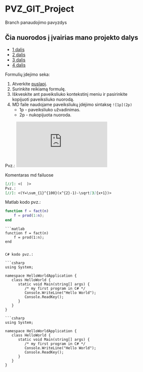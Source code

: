 # PVZ_GIT_Project
Branch panaudojimo pavyzdys 

## Čia nuorodos į įvairias mano projekto dalys

* [1 dalis](https://github.com/A-Igumenov/PVZ_GIT_Project/tree/1-dalis)
* [2 dalis](https://github.com/A-Igumenov/PVZ_GIT_Project/tree/2-dalis)
* [3 dalis](https://github.com/A-Igumenov/PVZ_GIT_Project/tree/3-dalis)
* [4 dalis](https://github.com/A-Igumenov/PVZ_GIT_Project/tree/4-dalis)

Formulių įdejimo seka:
1. Atverkite [puslapį](https://codecogs.com/latex/eqneditor.php). 
2. Surinkite reikiamą formulę. 
3. Iškveskite ant paveiksliuko kontekstinį meniu ir pasirinkite kopijuoti paveiksliuko nuorodą. 
4. MD faile naudojame paveiksliukų įdėjimo sintaksę `![1p](2p)`
    * 1p - paveiksliuko užvadinimas.
    * 2p - nukopijuota nuoroda.
   
Pvz.: ![](https://latex.codecogs.com/gif.latex?Y%3D%5Csum_%7B1%7D%5E%7B100%7D%28x%5E%7B2%7D-1%29-%5Csqrt%5B3%5D%7Bx&plus;1%7D)

[//]: <(Y=\sum_{1}^{100}(x^{2}-1)-\sqrt[3]{x+1})>

Komentaras md failuose
```md
[//]: <(  )>
Pvz.:
[//]: <(Y=\sum_{1}^{100}(x^{2}-1)-\sqrt[3]{x+1})>
```
Matlab kodo pvz.:

```matlab
function f = fact(n)
    f = prod(1:n);
end
```

```
```matlab
function f = fact(n)
    f = prod(1:n);
end
```
```

C# kodo pvz.:

```csharp
using System;

namespace HelloWorldApplication {
   class HelloWorld {
      static void Main(string[] args) {
         /* my first program in C# */
         Console.WriteLine("Hello World");
         Console.ReadKey();
      }
   }
}
```


```
```csharp
using System;

namespace HelloWorldApplication {
   class HelloWorld {
      static void Main(string[] args) {
         /* my first program in C# */
         Console.WriteLine("Hello World");
         Console.ReadKey();
      }
   }
}
```
```
